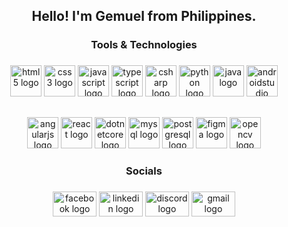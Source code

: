 <h2 align="center">Hello! I'm Gemuel from Philippines.</h2>

###

<h3 align="center">Tools & Technologies</h3>

###

<div align="center">
  <img src="https://cdn.jsdelivr.net/gh/devicons/devicon/icons/html5/html5-original.svg" height="50" alt="html5 logo"/>
  <img src="https://cdn.jsdelivr.net/gh/devicons/devicon/icons/css3/css3-original.svg" height="50" alt="css3 logo"/>
  <img src="https://cdn.jsdelivr.net/gh/devicons/devicon/icons/javascript/javascript-original.svg" height="50" alt="javascript logo"/>
  <img src="https://cdn.jsdelivr.net/gh/devicons/devicon/icons/typescript/typescript-original.svg" height="50" alt="typescript logo"/>
  <img src="https://cdn.jsdelivr.net/gh/devicons/devicon/icons/csharp/csharp-original.svg" height="50" alt="csharp logo"/>
  <img src="https://cdn.jsdelivr.net/gh/devicons/devicon/icons/python/python-original.svg" height="50" alt="python logo"/>
  <img src="https://cdn.jsdelivr.net/gh/devicons/devicon/icons/java/java-original.svg" height="50" alt="java logo"/>
  <img src="https://cdn.jsdelivr.net/gh/devicons/devicon/icons/androidstudio/androidstudio-original.svg" height="50" alt="androidstudio logo"/>
</div>

<div style="height:30px;"></div> 

<div align="center">
  <img src="https://cdn.jsdelivr.net/gh/devicons/devicon/icons/angularjs/angularjs-original.svg" height="50" alt="angularjs logo"/>
  <img src="https://cdn.jsdelivr.net/gh/devicons/devicon/icons/react/react-original.svg" height="50" alt="react logo"/>
  <img src="https://cdn.jsdelivr.net/gh/devicons/devicon/icons/dotnetcore/dotnetcore-original.svg" height="50" alt="dotnetcore logo"/>
  <img src="https://cdn.jsdelivr.net/gh/devicons/devicon/icons/mysql/mysql-original.svg" height="50" alt="mysql logo"/>
  <img src="https://cdn.jsdelivr.net/gh/devicons/devicon/icons/postgresql/postgresql-original.svg" height="50" alt="postgresql logo"/>
  <img src="https://cdn.jsdelivr.net/gh/devicons/devicon/icons/figma/figma-original.svg" height="50" alt="figma logo"/>
  <img src="https://cdn.jsdelivr.net/gh/devicons/devicon/icons/opencv/opencv-original.svg" height="50" alt="opencv logo"/>
</div>

###

<h3 align="center">Socials</h3>

###

<div align="center">
  <a href="https://www.facebook.com/gemuelcornillez03" target="_blank"><img src="https://raw.githubusercontent.com/maurodesouza/profile-readme-generator/master/src/assets/icons/social/facebook/default.svg" width="70" height="40" alt="facebook logo"/></a>
  <a href="https://www.linkedin.com/in/gemuelcornillez/" target="_blank"><img src="https://raw.githubusercontent.com/maurodesouza/profile-readme-generator/master/src/assets/icons/social/linkedin/default.svg" width="70" height="40" alt="linkedin logo"/></a>
  <a href="https://discord.com/users/833287143191085086" target="_blank"><img src="https://raw.githubusercontent.com/maurodesouza/profile-readme-generator/master/src/assets/icons/social/discord/default.svg" width="70" height="40" alt="discord logo"/></a>
  <a href="https://mail.google.com/mail/u/0/?hl=en#inbox?compose=CllgCJvkXKlrwdzqxJlwnzCdTGSSwqxsnLSZgjSQDtCZFxrsmPtFxqVBqLQsjWMbJVQzRSDnpsV" target="_blank"><img src="https://raw.githubusercontent.com/maurodesouza/profile-readme-generator/master/src/assets/icons/social/gmail/default.svg" width="70" height="40" alt="gmail logo"/></a>
</div>

###
